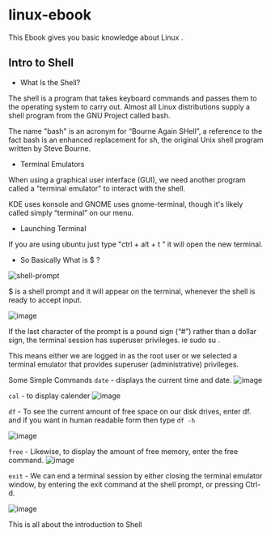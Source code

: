 # linux-ebook
This Ebook gives you basic knowledge about Linux . 

<h2> Intro to Shell </h2>

-  What Is the Shell?

The shell is a program that takes keyboard commands and passes them to the operating system to carry
out. Almost all Linux distributions supply a shell program from the GNU Project called
bash.

The name "bash" is an acronym for “Bourne Again SHell”, a reference to the fact
bash is an enhanced replacement for sh, the original Unix shell program written by
Steve Bourne.

- Terminal Emulators

When using a graphical user interface (GUI), we need another program called a "terminal
emulator" to interact with the shell.

KDE uses konsole and GNOME uses gnome-terminal, though it's
likely called simply “terminal” on our menu.

- Launching Terminal

If you are using ubuntu just type "ctrl + alt + t " it will open the new terminal.

- So Basically What is $ ?

![shell-prompt](https://user-images.githubusercontent.com/38061560/152686576-9b4f8de4-6def-41d2-957d-93730f0ec339.png)

$ is a shell prompt and it will appear on the terminal, whenever the shell is ready to accept input.

![image](https://user-images.githubusercontent.com/38061560/152687226-66c86048-cfea-406c-857e-e7d16b1f4e79.png)

If the last character of the prompt is a pound sign (“#”) rather than a dollar
sign, the terminal session has superuser privileges. 
ie sudo su .

This means either we are
logged in as the root user or we selected a terminal emulator that provides superuser (administrative) privileges.

Some Simple Commands
`date` - displays the current time and date.
![image](https://user-images.githubusercontent.com/38061560/152687564-6b93d5e5-7987-415b-b906-0acff41fc263.png)

`cal`  - to display calender
![image](https://user-images.githubusercontent.com/38061560/152687587-1cf6e2c6-6338-49e6-9646-48a3587f4ac6.png)

`df` -  To see the current amount of free space on our disk drives, enter df. and if you want in human readable form then type 
` df -h `

![image](https://user-images.githubusercontent.com/38061560/152687685-f83ad253-15f0-4fc4-87a5-899f337c0377.png)

`free` - Likewise, to display the amount of free memory, enter the free command.
![image](https://user-images.githubusercontent.com/38061560/152687740-2961542e-7d4b-48e8-b439-30e838a2a339.png)

`exit` - We can end a terminal session by either closing the terminal emulator window, by entering the exit command at the shell prompt, or pressing Ctrl-d.

![image](https://user-images.githubusercontent.com/38061560/152687807-b63a32db-d326-4cce-a986-fcfa25f49f75.png)

This is all about the introduction to Shell










